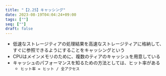 ```yaml
---
title: "【2.25】キャッシング"
date: 2023-08-19T04:04:24+09:00
tags: [""]
seq: [""]
draft: false
---
```


- 低速なストレージティアの処理結果を高速なストレージティアに格納して、すぐに参照できるようにすることをキャッシングという
- CPUはメインメモリのために、複数のティアのキャッシュを用意している
- キャッシュのパフォーマンスを知るための方法としては、ヒット率がある
  - `ヒット率 = ヒット / 全アクセス`
